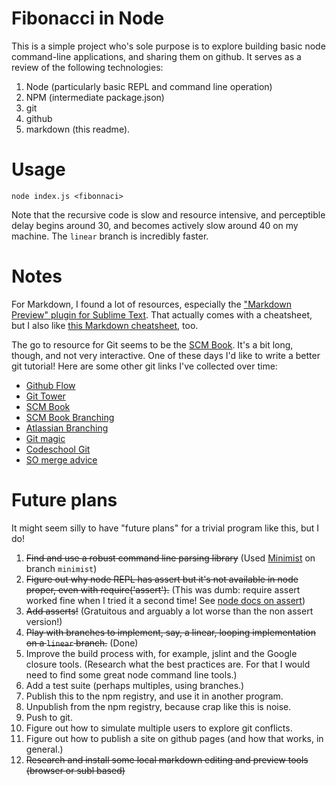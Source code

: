 Fibonacci in Node
===========================

This is a simple project who's sole purpose is to explore building basic node command-line applications, and sharing them on github. It serves as a review of the following technologies:

1. Node (particularly basic REPL and command line operation)
2. NPM (intermediate package.json)
3. git
4. github
5. markdown (this readme).

# Usage
```
node index.js <fibonnaci>
```

Note that the recursive code is slow and resource intensive, and perceptible delay begins around 30, and becomes actively slow around 40 on my machine. The `linear` branch is incredibly faster.


Notes
===========================

For Markdown, I found a lot of resources, especially the ["Markdown Preview" plugin for Sublime Text](https://github.com/revolunet/sublimetext-markdown-preview). That actually comes with a cheatsheet, but I also like [this Markdown cheatsheet](https://github.com/adam-p/markdown-here/wiki/Markdown-Cheatsheet), too.

The go to resource for Git seems to be the [SCM Book][]. It's a bit long, though, and not very interactive. One of these days I'd like to write a better git tutorial! Here are some other git links I've collected over time:

 - [Github Flow][]
 - [Git Tower][]
 - [SCM Book][]
 - [SCM Book Branching][]
 - [Atlassian Branching][]
 - [Git magic][]
 - [Codeschool Git][]
 - [SO merge advice][]

[Github Flow]: http://scottchacon.com/2011/08/31/github-flow.html
[Git Tower]: http://www.git-tower.com/
[SCM Book]: http://git-scm.com/book/en/Git-Basics-Undoing-Things
[SCM Book Branching]: http://www.git-scm.com/book/en/Git-Branching-Basic-Branching-and-Merging
[Atlassian Branching]: https://www.atlassian.com/git/tutorial/git-branches#!branch
[Git magic]: http://www-cs-students.stanford.edu/~blynn/gitmagic/ch04.html
[Codeschool Git]: https://www.codeschool.com/courses/git-real
[SO merge advice]: http://stackoverflow.com/questions/161813/how-do-i-fix-merge-conflicts-in-git


Future plans
===========================

It might seem silly to have "future plans" for a trivial program like this, but I do!

1. ~~Find and use a robust command line parsing library~~ (Used [Minimist](https://www.npmjs.org/package/minimist) on branch `minimist`)
2. ~~Figure out why node REPL has assert but it's not available in node proper, even with require('assert').~~ (This was dumb: require assert worked fine when I tried it a second time! See [node docs on assert](http://nodejs.org/api/assert.html))
3. ~~Add asserts!~~ (Gratuitous and arguably a lot worse than the non assert version!)
4. ~~Play with branches to implement, say, a linear, looping implementation on a `linear` branch.~~ (Done)
5. Improve the build process with, for example, jslint and the Google closure tools. (Research what the best practices are. For that I would need to find some great node command line tools.)
6. Add a test suite (perhaps multiples, using branches.)
7. Publish this to the npm registry, and use it in another program.
8. Unpublish from the npm registry, because crap like this is noise.
9. Push to git.
10. Figure out how to simulate multiple users to explore git conflicts.
11. Figure out how to publish a site on github pages (and how that works, in general.)
12. ~~Research and install some local markdown editing and preview tools (browser or subl based)~~

